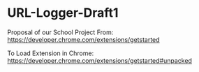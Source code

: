 # URL-Logger-Draft1
Proposal of our School Project
From:
https://developer.chrome.com/extensions/getstarted 

To Load Extension in Chrome:
https://developer.chrome.com/extensions/getstarted#unpacked
